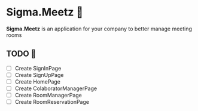 # Sigma.Meetz 👥 
__Sigma.Meetz__ is an application for your company to better manage meeting rooms

## TODO 🔨
- [ ] Create SignInPage
- [ ] Create SignUpPage
- [ ] Create HomePage
- [ ] Create ColaboratorManagerPage
- [ ] Create RoomManagerPage
- [ ] Create RoomReservationPage
